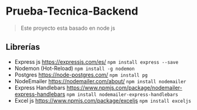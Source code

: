 # Prueba-Tecnica-Backend
 
>Este proyecto esta basado en node js

## Librerías
- Express js https://expressjs.com/es/  `npm install express --save` 
- Nodemon (Hot-Reload) `npm install -g nodemon`
- Postgres https://node-postgres.com/ `npm install pg`
- NodeEmailer https://nodemailer.com/about/ `npm install nodemailer`
- Express Handlebars https://www.npmjs.com/package/nodemailer-express-handlebars `npm install nodemailer-express-handlebars`
- Excel js https://www.npmjs.com/package/exceljs `npm install exceljs`